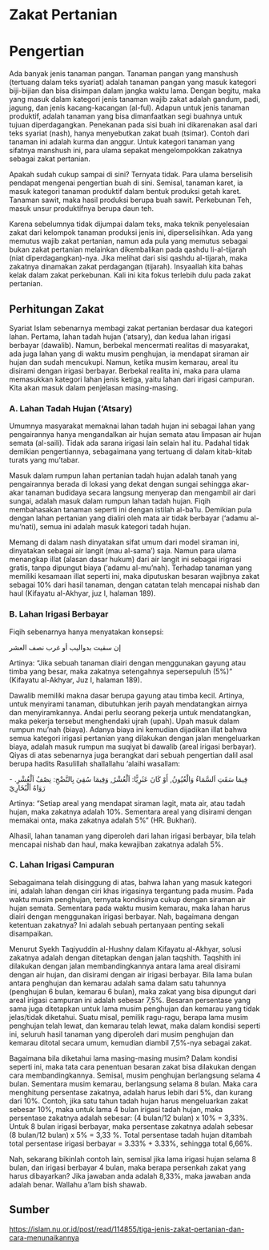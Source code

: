 # Zakat Pertanian

# Pengertian
Ada banyak jenis tanaman pangan. Tanaman pangan yang manshush (tertuang dalam teks syariat) adalah tanaman pangan yang masuk kategori biji-bijian dan bisa disimpan dalam jangka waktu lama. Dengan begitu, maka yang masuk dalam kategori jenis tanaman wajib zakat adalah gandum, padi, jagung, dan jenis kacang-kacangan (al-ful). Adapun untuk jenis tanaman produktif, adalah tanaman yang bisa dimanfaatkan segi buahnya untuk tujuan diperdagangkan. Penekanan pada sisi buah ini dikarenakan asal dari teks syariat (nash), hanya menyebutkan zakat buah (tsimar). Contoh dari tanaman ini adalah kurma dan anggur. Untuk kategori tanaman yang sifatnya manshush ini, para ulama sepakat mengelompokkan zakatnya sebagai zakat pertanian.   

Apakah sudah cukup sampai di sini? Ternyata tidak. Para ulama berselisih pendapat mengenai pengertian buah di sini. Semisal, tanaman karet, ia masuk kategori tanaman produktif dalam bentuk produksi getah karet. Tanaman sawit, maka hasil produksi berupa buah sawit. Perkebunan Teh, masuk unsur produktifnya berupa daun teh. 

Karena sebelumnya tidak dijumpai dalam teks, maka teknik penyelesaian zakat dari kelompok tanaman produksi jenis ini, diperselisihkan. Ada yang memutus wajib zakat pertanian, namun ada pula yang memutus sebagai bukan zakat pertanian melainkan dikembalikan pada qashdu li-al-tijarah (niat diperdagangkan)-nya. Jika melihat dari sisi qashdu al-tijarah, maka zakatnya dinamakan zakat perdagangan (tijarah). Insyaallah kita bahas kelak dalam zakat perkebunan. Kali ini kita fokus terlebih dulu pada zakat pertanian.   

## Perhitungan Zakat
Syariat Islam sebenarnya membagi zakat pertanian berdasar dua kategori lahan. Pertama, lahan tadah hujan (‘atsary), dan kedua lahan irigasi berbayar (dawalib). Namun, berbekal mencermati realitas di masyarakat, ada juga lahan yang di waktu musim penghujan, ia mendapat siraman air hujan dan sudah mencukupi. Namun, ketika musim kemarau, areal itu disirami dengan irigasi berbayar. Berbekal realita ini, maka para ulama memasukkan kategori lahan jenis ketiga, yaitu lahan dari irigasi campuran. Kita akan masuk dalam penjelasan masing-masing.   

### A. Lahan Tadah Hujan (‘Atsary) 
Umumnya masyarakat memaknai lahan tadah hujan ini sebagai lahan yang pengairannya hanya mengandalkan air hujan semata atau limpasan air hujan semata (al-saili). Tidak ada sarana irigasi lain selain hal itu. Padahal tidak demikian pengertiannya, sebagaimana yang tertuang di dalam kitab-kitab turats yang mu’tabar.   

Masuk dalam rumpun lahan pertanian tadah hujan adalah tanah yang pengairannya berada di lokasi yang dekat dengan sungai sehingga akar-akar tanaman budidaya secara langsung menyerap dan mengambil air dari sungai, adalah masuk dalam rumpun lahan tadah hujan. Fiqih membahasakan tanaman seperti ini dengan istilah al-ba’lu. Demikian pula dengan lahan pertanian yang dialiri oleh mata air tidak berbayar (‘adamu al-mu’nati), semua ini adalah masuk kategori tadah hujan.   

Memang di dalam nash dinyatakan sifat umum dari model siraman ini, dinyatakan sebagai air langit (mau al-sama’) saja. Namun para ulama menangkap illat (alasan dasar hukum) dari air langit ini sebagai irigrasi gratis, tanpa dipungut biaya (‘adamu al-mu’nah). Terhadap tanaman yang memiliki kesamaan illat seperti ini, maka diputuskan besaran wajibnya zakat sebagai 10% dari hasil tanaman, dengan catatan telah mencapai nishab dan haul (Kifayatu al-Akhyar, juz I, halaman 189).   

### B. Lahan Irigasi Berbayar

Fiqih sebenarnya hanya menyatakan konsepsi:   

إن سقيت بدواليب أو غرب نصف العشر  

Artinya: “Jika sebuah tanaman diairi dengan menggunakan gayung atau timba yang besar, maka zakatnya setengahnya sepersepuluh (5%)” (Kifayatu al-Akhyar, Juz I, halaman 189).   

Dawalib memiliki makna dasar berupa gayung atau timba kecil. Artinya, untuk menyirami tanaman, dibutuhkan jerih payah mendatangkan airnya dan menyiramkannya. Andai perlu seorang pekerja untuk mendatangkan, maka pekerja tersebut menghendaki ujrah (upah). Upah masuk dalam rumpun mu’nah (biaya). Adanya biaya ini kemudian dijadikan illat bahwa semua kategori irigasi pertanian yang dilakukan dengan jalan mengeluarkan biaya, adalah masuk rumpun ma suqiyat bi dawalib (areal irigasi berbayar).   Qiyas di atas sebenarnya juga berangkat dari sebuah pengertian dalil asal berupa hadits Rasulillah shallallahu ‘alaihi wasallam:  

فِيمَا سَقَتِ اَلسَّمَاءُ وَالْعُيُونُ, أَوْ كَانَ عَثَرِيًّا: اَلْعُشْرُ, وَفِيمَا سُقِيَ بِالنَّضْحِ: نِصْفُ اَلْعُشْرِ. - رَوَاهُ اَلْبُخَارِيّ 

Artinya: “Setiap areal yang mendapat siraman lagit, mata air, atau tadah hujan, maka zakatnya adalah 10%. Sementara areal yang disirami dengan memakai onta, maka zakatnya adalah 5%” (HR. Bukhari).   

Alhasil, lahan tanaman yang diperoleh dari lahan irigasi berbayar, bila telah mencapai nishab dan haul, maka kewajiban zakatnya adalah 5%.   

### C. Lahan Irigasi Campuran 
Sebagaimana telah disinggung di atas, bahwa lahan yang masuk kategori ini, adalah lahan dengan ciri khas irigasinya tergantung pada musim. Pada waktu musim penghujan, ternyata kondisinya cukup dengan siraman air hujan semata. Sementara pada waktu musim kemarau, maka lahan harus diairi dengan menggunakan irigasi berbayar.  Nah, bagaimana dengan ketentuan zakatnya? Ini adalah sebuah pertanyaan penting sekali disampaikan. 

Menurut Syekh Taqiyuddin al-Hushny dalam Kifayatu al-Akhyar, solusi zakatnya adalah dengan ditetapkan dengan jalan taqshith. Taqshith ini dilakukan dengan jalan membandingkannya antara lama areal disirami dengan air hujan, dan disirami dengan air irigasi berbayar. Bila lama bulan antara penghujan dan kemarau adalah sama dalam satu tahunnya (penghujan 6 bulan, kemarau 6 bulan), maka zakat yang bisa dipungut dari areal irigasi campuran ini adalah sebesar 7,5%. Besaran persentase yang sama juga ditetapkan untuk lama musim penghujan dan kemarau yang tidak jelas/tidak diketahui. Suatu misal, pemilik ragu-ragu, berapa lama musim penghujan telah lewat, dan kemarau telah lewat, maka dalam kondisi seperti ini, seluruh hasil tanaman yang diperoleh dari musim penghujan dan kemarau ditotal secara umum, kemudian diambil 7,5%-nya sebagai zakat.   

Bagaimana bila diketahui lama masing-masing musim? Dalam kondisi seperti ini, maka tata cara penentuan besaran zakat bisa dilakukan dengan cara membandingkannya. Semisal, musim penghujan berlangsung selama 4 bulan. Sementara musim kemarau, berlangsung selama 8 bulan. Maka cara menghitung persentase zakatnya, adalah harus lebih dari 5%, dan kurang dari 10%.   Contoh, jika satu tahun tadah hujan harus mengeluarkan zakat sebesar 10%, maka untuk lama 4 bulan irigasi tadah hujan, maka persentase zakatnya adalah sebesar: (4 bulan/12 bulan) x 10% = 3,33%. Untuk 8 bulan irigasi berbayar, maka persentase zakatnya adalah sebesar (8 bulan/12 bulan) x 5% = 3,33 %. Total persentase tadah hujan ditambah total persentase irigasi berbayar = 3.33% + 3.33%, sehingga total 6,66%.  

Nah, sekarang bikinlah contoh lain, semisal jika lama irigasi hujan selama 8 bulan, dan irigasi berbayar 4 bulan, maka berapa persenkah zakat yang harus dibayarkan? Jika jawaban anda adalah 8,33%, maka jawaban anda adalah benar. Wallahu a’lam bish shawab.

## Sumber 
https://islam.nu.or.id/post/read/114855/tiga-jenis-zakat-pertanian-dan-cara-menunaikannya